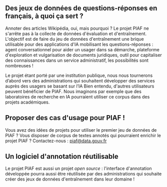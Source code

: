 ## Des jeux de données de questions-réponses en français, à quoi ça sert ?

Annoter des articles Wikipédia, oui, mais pourquoi ? Le projet PIAF ne s'arrête pas à la collecte de données d'évaluation et d'entraînement. L'objectif est de faire du jeu de données d'entraînement une brique utilisable pour des applications d'IA mobilisant les questions-réponses : agent conversationnel pour aider un usager dans sa démarche, plateforme d'exploration et vulgarisation de documents juridiques, outil pour capitaliser des connaissances dans un service administratif, les possibilités sont nombreuses !

Le projet étant porté par une institution publique, nous nous tournerons d’abord vers des administrations qui souhaitent développer des services auprès des usagers se basant sur l’IA Bien entendu, d'autres utilisateurs peuvent bénéficier de PIAF. Nous imaginons par exemple que des laboratoires de recherche en IA pourraient utiliser ce corpus dans des projets académiques.

## Proposer des cas d'usage pour PIAF !

Vous avez des idées de projets pour utiliser le premier jeu de données de PIAF ? Vous disposer de corpus de textes annotés qui pourraient enrichir le projet PIAF ? Contactez-nous : [piaf@data.gouv.fr](mailto:piaf@data.gouv.fr)

## Un logiciel d'annotation réutilisable

Le projet PIAF est aussi un projet _open source_ : l'interface d'annotation développée pourra aussi être réutilisée par des administrations qui souhaite créer des jeux de données d'entraînement dans leur domaine ! 
